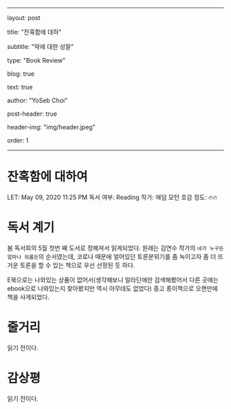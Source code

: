 
---

layout: post

title: "잔혹함에 대하"

subtitle: "악에 대한 성찰"

type: "Book Review"

blog: true

text: true

author: "YoSeb Choi"

post-header: true

header-img: "img/header.jpeg"

order: 1

---

# 잔혹함에 대하여

LET: May 09, 2020 11:25 PM
독서 여부: Reading
작가: 애덤 모턴
호감 정도: 🔥🔥

# 독서 계기

봄 독서회의 5월 첫번 째 도서로 정해져서 읽게되었다. 원래는 김연수 작가의 `네가 누구든 얼마나 외롭든`의 순서였는데, 코로나 때문에 얼어있던 토론분위기를 좀 녹이고자 좀 더 뜨거운 토론을 할 수 있는 책으로 우선 선정된 듯 하다.

E북으로는 나와있는 상품이 없어서(생각해보니 알라딘에만 검색해봤어서 다른 곳에는 ebook으로 나와있는지 찾아봤지만 역시 아무데도 없었다) 중고 종이책으로 오랜만에 책을 사게되었다.

# 줄거리

읽기 전이다.

# 감상평

읽기 전이다.